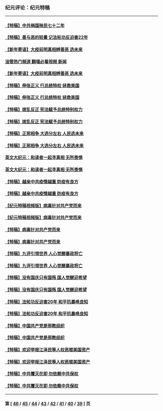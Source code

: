### 纪元评论：纪元特稿
---
#### [【特稿】中共祸国殃民七十二年](../../pages/nsc424/n13272607.md?11110330) 
#### [【特稿】善与恶的较量 记法轮功反迫害22年](../../pages/nsc424/n13086597.md?11110330) 
#### [【新年寄语】大疫前明真相辨善恶 选未来](../../pages/nsc424/n12660855.md?11110330) 
#### [油管热门频道 翻墙必看视频 新闻](ok?11110330)
#### [【新年寄语】大疫前明真相辨善恶 选未来](../../pages/nsc424/n12660855.md?11110330) 
#### [【特稿】伸张正义 行总统特权 拯救美国](../../pages/nsc424/n12616806.md?11110330) 
#### [【特稿】伸张正义 行总统特权 拯救美国](../../pages/nsc424/n12616806.md?11110330) 
#### [【特稿】拨乱反正 宪法赋予总统特别权力](../../pages/nsc424/n12598306.md?11110330) 
#### [【特稿】拨乱反正 宪法赋予总统特别权力](../../pages/nsc424/n12598306.md?11110330) 
#### [【特稿】正邪相争 大选分左右 人民选未来](../../pages/nsc424/n12545208.md?11110330) 
#### [【特稿】正邪相争 大选分左右 人民选未来](../../pages/nsc424/n12545208.md?11110330) 
#### [英文大纪元：和读者一起寻真相 无所畏惧](../../pages/nsc424/n12542027.md?11110330) 
#### [英文大纪元：和读者一起寻真相 无所畏惧](../../pages/nsc424/n12542027.md?11110330) 
#### [【特稿】越亲中共疫情越重 防疫有良方](../../pages/nsc424/n12042989.md?11110330) 
#### [【特稿】越亲中共疫情越重 防疫有良方](../../pages/nsc424/n12042989.md?11110330) 
#### [【纪元特稿视频版】病毒针对共产党而来](../../pages/nsc424/n11977328.md?11110330) 
#### [【纪元特稿视频版】病毒针对共产党而来](../../pages/nsc424/n11977328.md?11110330) 
#### [【特稿】病毒针对共产党而来](../../pages/nsc424/n11928818.md?11110330) 
#### [【特稿】病毒针对共产党而来](../../pages/nsc424/n11928818.md?11110330) 
#### [【特稿】九评引领世界 人心觉醒暴政将亡](../../pages/nsc424/n11660496.md?11110330) 
#### [【特稿】九评引领世界 人心觉醒暴政将亡](../../pages/nsc424/n11660496.md?11110330) 
#### [【特稿】没有国庆只有国殇 国人觉醒迎希望](../../pages/nsc424/n11549354.md?11110330) 
#### [【特稿】没有国庆只有国殇 国人觉醒迎希望](../../pages/nsc424/n11549354.md?11110330) 
#### [【特稿】法轮功反迫害20年 和平抗暴唤良知](../../pages/nsc424/n11389135.md?11110330) 
#### [【特稿】法轮功反迫害20年 和平抗暴唤良知](../../pages/nsc424/n11389135.md?11110330) 
#### [【特稿】中国共产党是邪教组织](../../pages/nsc424/n11355551.md?11110330) 
#### [【特稿】中国共产党是邪教组织](../../pages/nsc424/n11355551.md?11110330) 
#### [【特稿】欢迎举报江泽民等人权恶棍美国资产](../../pages/nsc424/n11303040.md?11110330) 
#### [【特稿】欢迎举报江泽民等人权恶棍美国资产](../../pages/nsc424/n11303040.md?11110330) 
#### [【特稿】中共覆灭在即 勿依赖中共保权](../../pages/nsc424/n11278510.md?11110330) 
#### [【特稿】中共覆灭在即 勿依赖中共保权](../../pages/nsc424/n11278510.md?11110330) 

---
#### 第 [ [46](./46.md?11110330) / [45](./45.md?11110330) / [44](./44.md?11110330) / [43](./43.md?11110330) / [42](./42.md?11110330) / [41](./41.md?11110330) / [40](./40.md?11110330) / [39](./39.md?11110330) ] 页
